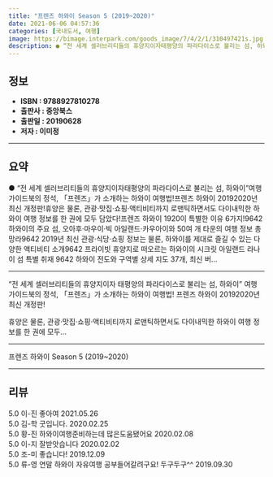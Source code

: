```yaml
---
title: "프렌즈 하와이 Season 5 (2019~2020)"
date: 2021-06-06 04:57:36
categories: [국내도서, 여행]
image: https://bimage.interpark.com/goods_image/7/4/2/1/310497421s.jpg
description: ● “전 세계 셀러브리티들의 휴양지이자태평양의 파라다이스로 불리는 섬, 하와이”여행 가이드북의 정석, 「프렌즈」가 소개하는 하와이 여행법!프렌즈 하와이 20192020년 최신 개정판!휴양은 물론, 관광·맛집·쇼핑·액티비티까지 로맨틱하면서도 다이내믹한 하와이 여행 정보를 한 권에 모두
---
```


## **정보**

- **ISBN : 9788927810278**
- **출판사 : 중앙북스**
- **출판일 : 20190628**
- **저자 : 이미정**

------



## **요약**

●  “전 세계 셀러브리티들의 휴양지이자태평양의 파라다이스로 불리는 섬, 하와이”여행 가이드북의 정석, 「프렌즈」가 소개하는 하와이 여행법!프렌즈 하와이 20192020년 최신 개정판!휴양은 물론, 관광·맛집·쇼핑·액티비티까지 로맨틱하면서도 다이내믹한 하와이 여행 정보를 한 권에 모두 담았다!프렌즈 하와이 1920이 특별한 이유 6가지!9642 하와이의 주요 섬, 오아후·마우이·빅 아일랜드·카우아이와 50여 개 타운의 여행 정보 총망라9642 2019년 최신 관광·식당·쇼핑 정보는 물론, 하와이를 제대로 즐길 수 있는 다양한 액티비티 소개9642 프라이빗 휴양지로 떠오르는 하와이의 시크릿 아일랜드 라나이 섬 특별 취재 9642 하와이 전도와 구역별 상세 지도 37개, 최신 버...

------

“전 세계 셀러브리티들의 휴양지이자
태평양의 파라다이스로 불리는 섬, 하와이”
여행 가이드북의 정석, 「프렌즈」가 소개하는 하와이 여행법!
프렌즈 하와이 20192020년 최신 개정판!

휴양은 물론, 관광·맛집·쇼핑·액티비티까지 
로맨틱하면서도 다이내믹한 하와이 여행 정보를 한 권에 모두... 

------


프렌즈 하와이 Season 5 (2019~2020) 

------


## **리뷰** 

5.0 이-진 좋아여 2021.05.26 <br/>5.0 김-학 굿입니다. 2020.02.25 <br/>5.0 황-진 하와이여행준비하는데 많은도움됐어요 2020.02.08 <br/>5.0 이-지 잘받앗습니다 2020.02.02 <br/>5.0 조-미 좋습니다! 2019.12.09 <br/>5.0 류-영 연말 하와이 자유여행 공부들어갈려구요! 두구두구^^ 2019.09.30 <br/>